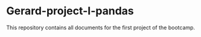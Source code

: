 # Gerard-project-I-pandas
This repository contains all documents for the first project of the bootcamp. 
